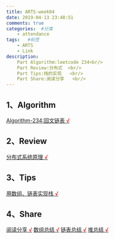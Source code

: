 ```yaml
---
title: ARTS-week04
date: 2019-04-13 23:48:51
comments: true
categories:  #分类
    - attendance
tags:   #标签
    - ARTS
    - Link
description: 
    Part Algorithm:leetcode 234<br/>
    Part Review:分布式  <br/>
    Part Tips:栈的实现   <br/>
    Part Share:阅读分享   <br/>
---
```



1、Algorithm
-------



[Algorithm-234:回文链表 <font color="#FF0000">&radic;</font>](/algorithm/Algorithm-234.html)

2、Review
-------
[分布式系统原理 <font color="#FF0000">&radic;</font>](/review/dst.html)

3、Tips
-------

[用数组、链表实现栈 <font color="#FF0000">&radic;</font>](/tips/array-linked-stack-tips.html)

4、Share
-------

[阅读分享 <font color="#FF0000">&radic;</font>](/tips/bptree-share.html)
[数组总结 <font color="#FF0000">&radic;</font>](/tips/array.html)
[链表总结 <font color="#FF0000">&radic;</font>](/tips/linked.html)
[堆总结 <font color="#FF0000">&radic;</font>](/tips/heap.html)